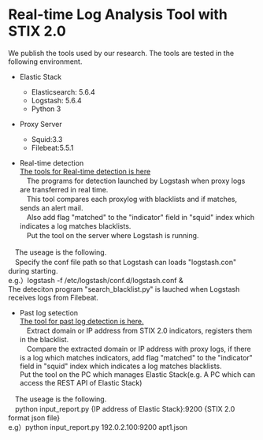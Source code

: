 # Real-time Log Analysis Tool with STIX 2.0

We publish the tools used by our research.
The tools are tested in the following environment.
- Elastic Stack
	- Elasticsearch: 5.6.4
	- Logstash: 5.6.4
	- Python 3

- Proxy Server
	- Squid:3.3
	- Filebeat:5.5.1


- Real-time detection<br/>
<a href="https://github.com/sisoc-tokyo/STIX2_ES_detection/tree/master/Logstash">The tools for Real-time detection is here</a><br/>
　The programs for detection launched by Logstash when proxy logs are transferred in real time.<br/>
　This tool compares each proxylog with blacklists and if matches, sends an alert mail.<br/>
　Also add flag "matched" to the "indicator" field in "squid" index which indicates a log matches blacklists.<br/>
　Put the tool on the server where Logstash is running.<br/>

　The useage is the following.<br/>
　Specify the conf file path so that Logstash can loads "logstash.con" during starting.<br/>
  e.g.）logstash -f /etc/logstash/conf.d/logstash.conf &<br/>
  The deteciton program "search_blacklist.py" is lauched when Logstash receives logs from Filebeat.<br/>

- Past log setection<br/>
<a href="https://github.com/sisoc-tokyo/STIX2_ES_detection/tree/master/ES_management_PC">The tool for past log detection is here.</a><br/>
　Extract domain or IP address from STIX 2.0 indicators, registers them in the blacklist.<br/>
　Compare the extracted domain or IP address with proxy logs, if there is a log which matches indicators, add flag "matched" to the "indicator" field in "squid" index which indicates a log matches blacklists.<br/>
Put the tool on the PC which manages Elastic Stack(e.g. A PC which can access the REST API of Elastic Stack)<br/>

　The useage is the following.<br/>
　python input_report.py {IP address of Elastic Stack}:9200 {STIX 2.0 format json file}<br>
  e.g）python input_report.py 192.0.2.100:9200 apt1.json 

